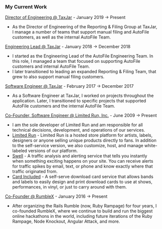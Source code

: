 ### My Current Work

[Director of Engineering @ TaxJar](http://taxjar.com) - January 2019 &#8594; Present

* As the Director of Engineering of the Reporting & Filing Group at TaxJar, I
  manage a number of teams that support manual filing and AutoFile customers,
  as well as the internal AutoFile Team.

[Engineering Lead @ TaxJar](http://taxjar.com) - January 2018 &#8594; December 2018

* I started as the Engineering Lead of the AutoFile Engineering Team. In this
  role, I managed a team that focused on supporting AutoFile customers and
  internal AutoFile Team.
* I later transitioned to leading an expanded Reporting & Filing Team, that grew
  to also support manual filing customers.

[Software Engineer @ TaxJar](http://taxjar.com) - February 2017 &#8594; December 2017

* As a Software Engineer at TaxJar, I worked on projects throughout the
  application. Later, I transitioned to specific projects that supported
  AutoFile customers and the internal AutoFile Team.

[Co-Founder, Software Engineer @ Limited Run, Inc.](http://limitedrun.com) - June 2009 &#8594; Present

* I am the sole developer of Limited Run and am responsible
  for all technical decisions, development, and operations of our services.
* [Limited Run](/projects/limitedrun) -
	Limited Run is a hosted store platform for artists, labels, designers or anyone
  selling unique products directly to fans. In addition to the self-service version,
  we also customize, host, and manage white-labeled versions of our platform.
* [Swell](http://heyswell.com) -
	A traffic analysis and alerting service that tells you instantly when something
	exciting happens on your site. You can receive alerts for traffic spikes by
	email, text, or phone and know exactly where that traffic originated from.
* [Card Included](/projects/cardincluded) -
	A self-serve download card service that allows bands and labels to easily design
	and print download cards to use at shows, performances, in vinyl, or just to
	carry around with them.

[Co-Founder @ RumbleX](http://railsrumble.com) - January 2016 &#8594; Present

* After organizing the Rails Rumble (now, Ruby Rampage) for four years, I co-founded RumbleX,
  where we continue to build and run the biggest online hackathons in the world, including
  future iterations of the Ruby Rampage, Node Knockout, Angular Attack, and more.
